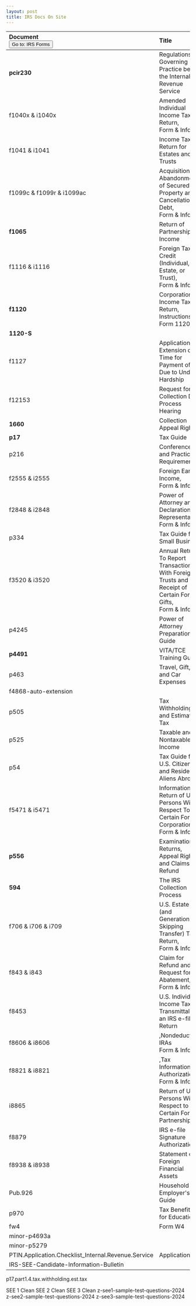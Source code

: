 ```yaml
---
layout: post
title: IRS Docs On Site
--- 
```


<script>
    function button2() { window.open("https://www.irs.gov/forms-pubs"); }
</script>

|Document<br><button onclick="button2()">Go to: IRS Forms</button>|Title|
|:-|:-|
| **pcir230** | Regulations Governing Practice before the Internal Revenue Service|
| f1040x & i1040x | Amended Individual Income Tax Return,<br>Form & Info|
| f1041 & i1041 | Income Tax Return for Estates and Trusts|
| f1099c & f1099r & i1099ac | Acquisition or Abandonment of Secured Property and Cancellation of Debt,<br>Form & Info|
| **f1065** | Return of Partnership Income |
| f1116 & i1116 | Foreign Tax Credit (Individual, Estate, or Trust),<br>Form & Info|
| **f1120** | Corporation Income Tax Return,<br>Instructions for Form 1120|
| **1120-S** ||
| f1127 | Application for Extension of Time for Payment of Tax Due to Undue Hardship|
| f12153 | Request for Collection Due Process Hearing|
| **1660** | Collection Appeal Rights |
| **p17** | Tax Guide |
| p216 | Conference and Practice Requirements|
| f2555 & i2555 | Foreign Earned Income, <br>Form & Info|
| f2848 & i2848  | Power of Attorney and Declaration of Representative,<br>Form & Info|
| p334 | Tax Guide for Small Business|
| f3520 & i3520 | Annual Return To Report Transactions With Foreign Trusts and Receipt of Certain Foreign Gifts, <br>Form & Info|
| p4245 | Power of Attorney Preparation Guide |
| **p4491** | VITA/TCE Training Guide |
| p463 | Travel, Gift, and Car Expenses|
| f4868-auto-extension ||
| p505 | Tax Withholding and Estimated Tax|
| p525 | Taxable and Nontaxable Income |
| p54 | Tax Guide for U.S. Citizens and Resident Aliens Abroad |
| f5471 & i5471| Information Return of U.S. Persons With Respect To Certain Foreign Corporations , <br>Form & Info|
| **p556** | Examination of Returns, Appeal Rights, and Claims for Refund |
| **594** |The IRS Collection Process|
| f706 & i706 & i709| U.S. Estate (and Generation-Skipping Transfer) Tax Return,<br>Form & Info|
| f843 & i843| Claim for Refund and Request for Abatement,<br>Form & Info|
| f8453| U.S. Individual Income Tax Transmittal for an IRS e-file Return |
| f8606 & i8606| ,Nondeductible IRAs  <br>Form & Info|
| f8821 & i8821| ,Tax Information Authorization  <br>Form & Info|
| i8865| Return of U.S. Persons With Respect to Certain Foreign Partnerships |
| f8879| IRS e-file Signature Authorization |
| f8938 & i8938| Statement of Foreign Financial Assets |
| Pub.926 | Household Employer's Tax Guide|
| p970 | Tax Benefits for Education |
| fw4| Form W4|
| minor-p4693a| |
| minor-p5279| |
| PTIN.Application.Checklist_Internal.Revenue.Service| Application|
| IRS-SEE-Candidate-Information-Bulletin||

p17.part1.4.tax.withholding.est.tax

SEE 1 Clean
SEE 2 Clean
SEE 3 Clean
z-see1-sample-test-questions-2024
z-see2-sample-test-questions-2024
z-see3-sample-test-questions-2024
